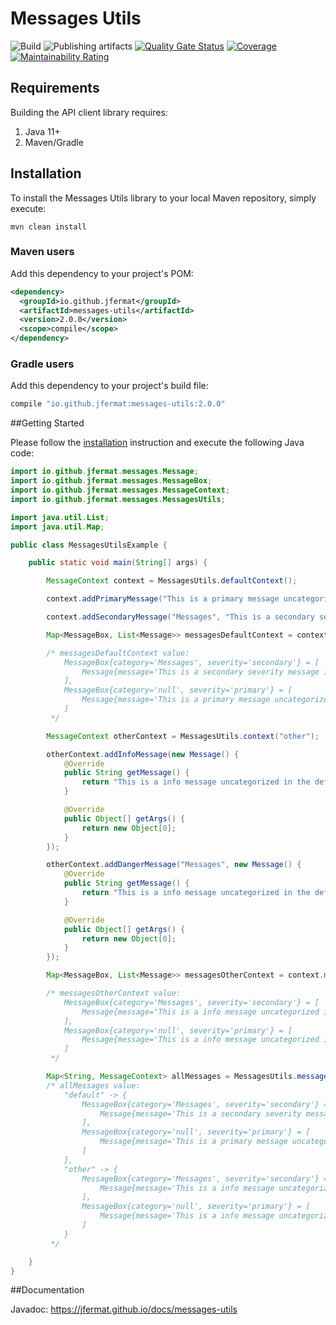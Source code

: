 # Messages Utils

![Build](https://github.com/jfermat/messages-utils/workflows/Build/badge.svg) ![Publishing artifacts](https://github.com/jfermat/messages-utils/workflows/Publishing%20artifacts/badge.svg) [![Quality Gate Status](https://sonarcloud.io/api/project_badges/measure?project=jfermat_messages-utils&metric=alert_status)](https://sonarcloud.io/dashboard?id=jfermat_messages-utils) [![Coverage](https://sonarcloud.io/api/project_badges/measure?project=jfermat_messages-utils&metric=coverage)](https://sonarcloud.io/dashboard?id=jfermat_messages-utils) [![Maintainability Rating](https://sonarcloud.io/api/project_badges/measure?project=jfermat_messages-utils&metric=sqale_rating)](https://sonarcloud.io/dashboard?id=jfermat_messages-utils)

## Requirements

Building the API client library requires:
1. Java 11+
2. Maven/Gradle

## Installation

To install the Messages Utils library to your local Maven repository, simply execute:

```shell
mvn clean install
```

### Maven users

Add this dependency to your project's POM:

```xml
<dependency>
  <groupId>io.github.jfermat</groupId>
  <artifactId>messages-utils</artifactId>
  <version>2.0.0</version>
  <scope>compile</scope>
</dependency>
```

### Gradle users

Add this dependency to your project's build file:

```groovy
compile "io.github.jfermat:messages-utils:2.0.0"
```

##Getting Started

Please follow the [installation](#installation) instruction and execute the following Java code:

```java
import io.github.jfermat.messages.Message;
import io.github.jfermat.messages.MessageBox;
import io.github.jfermat.messages.MessageContext;
import io.github.jfermat.messages.MessagesUtils;

import java.util.List;
import java.util.Map;

public class MessagesUtilsExample {

    public static void main(String[] args) {

        MessageContext context = MessagesUtils.defaultContext();

        context.addPrimaryMessage("This is a primary message uncategorized in the default context.");

        context.addSecondaryMessage("Messages", "This is a secondary severity message in the default context in the Messages category.");

        Map<MessageBox, List<Message>> messagesDefaultContext = context.messages();

        /* messagesDefaultContext value:
            MessageBox{category='Messages', severity='secondary'} = [
                Message{message='This is a secondary severity message in the default context in the Messages category.', args='{}'}
            ],
            MessageBox{category='null', severity='primary'} = [
                Message{message='This is a primary message uncategorized in the default context.', args='{}'}
            ]
         */

        MessageContext otherContext = MessagesUtils.context("other");

        otherContext.addInfoMessage(new Message() {
            @Override
            public String getMessage() {
                return "This is a info message uncategorized in the default context.";
            }

            @Override
            public Object[] getArgs() {
                return new Object[0];
            }
        });

        otherContext.addDangerMessage("Messages", new Message() {
            @Override
            public String getMessage() {
                return "This is a info message uncategorized in the default context.";
            }

            @Override
            public Object[] getArgs() {
                return new Object[0];
            }
        });

        Map<MessageBox, List<Message>> messagesOtherContext = context.messages();

        /* messagesOtherContext value:
            MessageBox{category='Messages', severity='secondary'} = [
                Message{message='This is a info message uncategorized in the default context.', args='{}'}
            ],
            MessageBox{category='null', severity='primary'} = [
                Message{message='This is a info message uncategorized in the default context.', args='{}'}
            ]
         */

        Map<String, MessageContext> allMessages = MessagesUtils.messages();
        /* allMessages value:
            "default" -> {
                MessageBox{category='Messages', severity='secondary'} = [
                    Message{message='This is a secondary severity message in the default context in the Messages category.', args='{}'}
                ],
                MessageBox{category='null', severity='primary'} = [
                    Message{message='This is a primary message uncategorized in the default context.', args='{}'}
                ]
            },
            "other" -> {
                MessageBox{category='Messages', severity='secondary'} = [
                    Message{message='This is a info message uncategorized in the default context.', args='{}'}
                ],
                MessageBox{category='null', severity='primary'} = [
                    Message{message='This is a info message uncategorized in the default context.', args='{}'}
                ]
            }
         */

    }
}
```

##Documentation

Javadoc: https://jfermat.github.io/docs/messages-utils